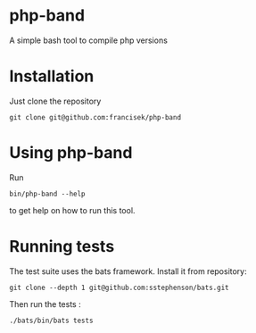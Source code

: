 # php-band

A simple bash tool to compile php versions

# Installation

Just clone the repository
```
git clone git@github.com:francisek/php-band
```
# Using php-band

Run
``` 
bin/php-band --help
```
to get help on how to run this tool.

# Running tests

The test suite uses the bats framework.
Install it from repository:

```
git clone --depth 1 git@github.com:sstephenson/bats.git
```
Then run the tests :
```
./bats/bin/bats tests


